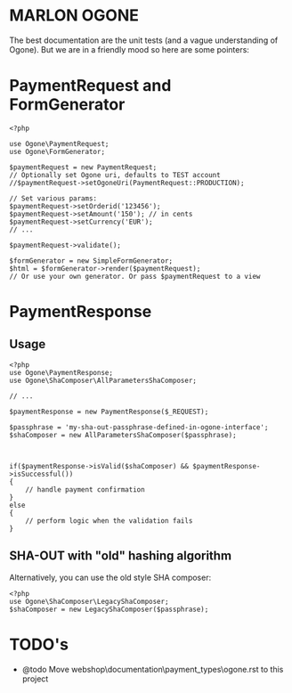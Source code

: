 # MARLON OGONE #

The best documentation are the unit tests (and a vague understanding of Ogone).
But we are in a friendly mood so here are some pointers: 

# PaymentRequest and FormGenerator #

	<?php

	use Ogone\PaymentRequest;
	use Ogone\FormGenerator;

	$paymentRequest = new PaymentRequest;
	// Optionally set Ogone uri, defaults to TEST account
	//$paymentRequest->setOgoneUri(PaymentRequest::PRODUCTION);

	// Set various params:
	$paymentRequest->setOrderid('123456');
	$paymentRequest->setAmount('150'); // in cents
	$paymentRequest->setCurrency('EUR');
	// ...

	$paymentRequest->validate();

	$formGenerator = new SimpleFormGenerator; 
	$html = $formGenerator->render($paymentRequest);
	// Or use your own generator. Or pass $paymentRequest to a view


# PaymentResponse #

## Usage ##

  	<?php
	use Ogone\PaymentResponse;
	use Ogone\ShaComposer\AllParametersShaComposer;

	// ...

	$paymentResponse = new PaymentResponse($_REQUEST);

	$passphrase = 'my-sha-out-passphrase-defined-in-ogone-interface';
	$shaComposer = new AllParametersShaComposer($passphrase);
	
	
	
	if($paymentResponse->isValid($shaComposer) && $paymentResponse->isSuccessful())
	{
		// handle payment confirmation
	}
	else
	{
		// perform logic when the validation fails
	}

## SHA-OUT with "old" hashing algorithm ##

Alternatively, you can use the old style SHA composer: 

 	<?php
	use Ogone\ShaComposer\LegacyShaComposer;
	$shaComposer = new LegacyShaComposer($passphrase);



# TODO's #

- @todo Move webshop\documentation\payment_types\ogone.rst to this project